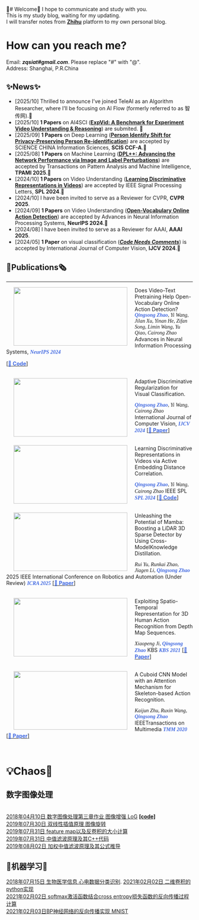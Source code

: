 🥂# Welcome🍉
I hope to communicate and study with you.
<br>This is my study blog, waiting for my updating. 
<br>I will transfer notes from [**Zhihu**](https://www.zhihu.com/people/zhao-qing-song-68-22/activities) platform to my own personal blog.

# How can you reach me?
Email: ***zqsiat#gmail.com***. Please replace "#" with "@". 
<br>Address: Shanghai, P.R.China
<!-- <br>My Resume: [2024-10-21-updating](https://aicarrier.feishu.cn/wiki/GxWFwJwsQimlEmk2i6ycQTAVnsh?from=from_copylink) -->

## ✨News✨
- [2025/10] Thrilled to announce I’ve joined TeleAI as an Algorithm Researcher, where I’ll be focusing on AI Flow (formerly referred to as 智传网).🌱
- [2025/10] **1 Papers** on AI4SCI ([**ExpVid: A Benchmark for Experiment Video Understanding & Reasoning**](https://arxiv.org/abs/2510.11606)) are submited. 🎉
- [2025/09] **1 Papers** on Deep Learning ([**Person Identify Shift for Privacy-Preserving Person Re-identification**](https://arxiv.org/abs/2207.07311)) are accepted by SCIENCE CHINA Information Sciences, **SCIS CCF-A**.🎉
- [2025/08] **1 Papers** on Machine Learning ([**DPL++: Advancing the Network Performance via Image and Label Perturbations**](https://github.com/)) are accepted by Transactions on Pattern Analysis and Machine Intelligence, **TPAMI 2025**.🎉
- [2024/10] **1 Papers** on Video Understanding ([**Learning Discriminative Representations in Videos**](https://github.com/ZQSIAT/AEDC)) are accepted by IEEE Signal Processing Letters, **SPL 2024**.🎉
- [2024/10] I have been invited to serve as a Reviewer for CVPR, **CVPR 2025**.
- [2024/09] **1 Papers** on Video Understanding ([**Open-Vocabulary Online Action Detection**](https://github.com/OpenGVLab/OV-OAD)) are accepted by Advances in Neural Information Processing Systems, **NeurIPS 2024**.🎉
- [2024/08] I have been invited to serve as a Reviewer for AAAI, **AAAI 2025**.
- [2024/05] **1 Paper** on visual classification ([***Code Needs Comments***](https://link.springer.com/article/10.1007/s11263-024-02080-0)) is accepted by International Journal of Computer Vision, **IJCV 2024**.🎉



## 📖Publications🗞️
<hr />
<img src="https://i.postimg.cc/4dMR8CCY/overall.png" width="307" height="158"   align="left" hspace="20" vspace="0"/>
Does Video-Text Pretraining Help Open-Vocabulary Online Action Detection?
<font face="Georgia"><I></I></font><font face="Georgia" color="RoyalBlue"><I><B>Qingsong Zhao</B></I></font><font face="Georgia"><I>, Yi Wang, Jilan Xu, Yinan He, Zifan Song, Limin Wang, Yu Qiao, Cairong Zhao</I></font>
Advances in Neural Information Processing Systems, <font face="Georgia" color="RoyalBlue"><I><B>NeurIPS 2024</B></I></font>

[[<font color="RoyalBlue"><B>📃 Code</B></font>]](https://github.com/OpenGVLab/OV-OAD)

<br>
<img src="https://i.postimg.cc/k5khG7FJ/ijcv-overall.png" width="307" height="158"   align="left" hspace="20" vspace="0"/>
Adaptive Discriminative Regularization for Visual Classification.

<font face="Georgia"><I></I></font>**<font face="Georgia" color="RoyalBlue"><I><B>Qingsong Zhao</B></I></font>**<font face="Georgia"><I>, Yi Wang, Cairong Zhao</I></font>
International Journal of Computer Vision, <font face="Georgia" color="RoyalBlue"><I><B>IJCV 2024</B></I></font>
[[<font color="RoyalBlue"><B>📃 Paper</B></font>]](https://arxiv.org/abs/2203.00833)

<br>
<img src="https://i.postimg.cc/Yq54dV34/aedc-overall.png" width="307" height="158"   align="left" hspace="20" vspace="0"/>
Learning Discriminative Representations in Videos via Active Embedding Distance Correlation.

<font face="Georgia"><I></I></font>**<font face="Georgia" color="RoyalBlue"><I><B>Qingsong Zhao</B></I></font>**<font face="Georgia"><I>, Yi Wang, Cairong Zhao</I></font>
IEEE SPL <font face="Georgia" color="RoyalBlue"><I><B>SPL 2024</B></I></font>
[[<font color="RoyalBlue"><B>📃 Code</B></font>]](https://github.com/ZQSIAT/AEDC)


<br>

<img src="https://i.postimg.cc/CxbRXNPc/icra-overall.png" width="307" height="158"   align="left" hspace="20" vspace="0"/>
Unleashing the Potential of Mamba: Boosting a LiDAR 3D Sparse Detector by Using Cross-ModelKnowledge Distillation.

<font face="Georgia"><I>Rui Yu, Runkai Zhao, Jiagen Li, </I></font>**<font face="Georgia" color="RoyalBlue"><I><B>Qingsong Zhao</B></I></font>**<font face="Georgia"><I></I></font>
2025 IEEE International Conference on Robotics and Automation (Under Review) <font face="Georgia" color="RoyalBlue"><I><B>ICRA 2025</B></I></font>
[[<font color="RoyalBlue"><B>📃 Paper</B></font>]](https://arxiv.org/abs/2409.11018)

<br>

<img src="https://i.postimg.cc/5t1XVCDb/kbs-overall.png" width="307" height="158"   align="left" hspace="20" vspace="0"/>
Exploiting Spatio-Temporal Representation for 3D Human Action Recognition from Depth Map Sequences.

<font face="Georgia"><I>Xiaopeng Ji, </I></font>**<font face="Georgia" color="RoyalBlue"><I><B>Qingsong Zhao</B></I></font>**<font face="Georgia"><I></I></font>
KBS <font face="Georgia" color="RoyalBlue"><I><B>KBS 2021</B></I></font>
[[<font color="RoyalBlue"><B>📃 Paper</B></font>]](https://ieeexplore.ieee.org/document/8943103)

<br>

<img src="https://i.postimg.cc/02MMdxpR/tmm-overall.png" width="307" height="158"   align="left" hspace="20" vspace="0"/>
A Cuboid CNN Model with an Attention Mechanism for Skeleton-based Action Recognition.

<font face="Georgia"><I>Kaijun Zhu, Ruxin Wang, </I></font>**<font face="Georgia" color="RoyalBlue"><I><B>Qingsong Zhao</B></I></font>**<font face="Georgia"><I></I></font>
IEEETransactions on Multimedia <font face="Georgia" color="RoyalBlue"><I><B>TMM 2020</B></I></font>
[[<font color="RoyalBlue"><B>📃 Paper</B></font>]](https://ieeexplore.ieee.org/document/8943103)

<br>





# 💡Chaos🔧
## 数字图像处理
<br>[2018年04月10日 数字图像处理第三章作业 图像增强 LoG](https://zhuanlan.zhihu.com/p/35239779)
[**\[code\]**](https://github.com/ZQSIAT/blog_code/blob/master/DIP%20Chapter3%20image%20intensification/image_intensification.cpp)
<br>[2019年07月30日 双线性插值原理 图像旋转](https://note.youdao.com/share/?token=A70902EBA0E048FCA506853FE72C0AE1&gid=89870316)
<br>[2019年07月31日 feature map以及反卷积的大小计算](http://note.youdao.com/groupshare/?token=C74CA57A7DCA4FD391295628980DF651&gid=89870316)
<br>[2019年07月31日 中值滤波原理及其C++代码](http://note.youdao.com/groupshare/?token=76567AC7DAB54DEC804E0626E0380E32&gid=89870316)
<br>[2019年08月02日 加权中值滤波原理及其公式推导](https://note.youdao.com/share/?token=8FA3D0281A964C1BA3A6C71059284881&gid=89870316)
## 📒机器学习🐛
[2018年07月15日 生物医学信息 心电数据分类识别](https://zhuanlan.zhihu.com/p/39771706).
[2021年02月02日 二维卷积的python实现](./docs/convolution.md)
<br>[2021年02月02日 softmax激活函数结合cross entropy损失函数的反向传播过程计算](http://note.youdao.com/groupshare/?token=60D47E0873964BFFB5982AFDF38B200F&gid=89870316)
<br>[2021年02月03日BP神经网络的反向传播实现 MNIST](http://note.youdao.com/groupshare/?token=8B3A2602C97549A3A5B565B8D6E6A51A&gid=89870316)









